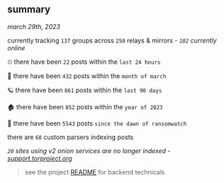 
## summary
_march 29th, 2023_

currently tracking `137` groups across `250` relays & mirrors - _`102` currently online_

⏲ there have been `22` posts within the `last 24 hours`

🦈 there have been `432` posts within the `month of march`

🪐 there have been `861` posts within the `last 90 days`

🏚 there have been `852` posts within the `year of 2023`

🦕 there have been `5543` posts `since the dawn of ransomwatch`

there are `68` custom parsers indexing posts

_`20` sites using v2 onion services are no longer indexed - [support.torproject.org](https://support.torproject.org/onionservices/v2-deprecation/)_

> see the project [README](https://github.com/joshhighet/ransomwatch#ransomwatch--) for backend technicals
